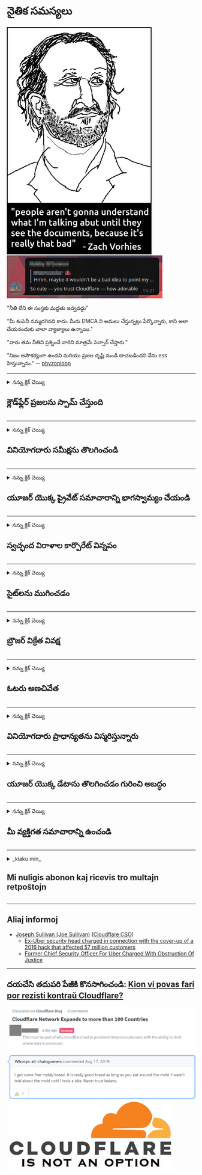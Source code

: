 # నైతిక సమస్యలు

![](../image/itsreallythatbad.jpg)
![](../image/telegram/c81238387627b4bfd3dcd60f56d41626.jpg)

"నీతి లేని ఈ సంస్థకు మద్దతు ఇవ్వవద్దు"

"మీ కంపెనీ నమ్మదగినది కాదు. మీరు DMCA ని అమలు చేస్తున్నట్లు పేర్కొన్నారు, కాని అలా చేయనందుకు చాలా వ్యాజ్యాలు ఉన్నాయి."

"వారు తమ నీతిని ప్రశ్నించే వారిని మాత్రమే సెన్సార్ చేస్తారు."

"నిజం అసౌకర్యంగా ఉందని మరియు ప్రజల దృష్టి నుండి దాచబడిందని నేను ess హిస్తున్నాను."  -- [phyzonloop](https://twitter.com/phyzonloop)


---


<details>
<summary>నన్ను క్లిక్ చెయ్యి

## క్లౌడ్‌ఫ్లేర్ ప్రజలను స్పామ్ చేస్తుంది
</summary>


క్లౌడ్‌ఫ్లేర్ క్లౌడ్‌ఫ్లేర్ కాని వినియోగదారులకు స్పామ్ ఇమెయిల్‌లను పంపుతోంది.

- ఎంచుకున్న చందాదారులకు మాత్రమే ఇమెయిల్‌లను పంపండి
- వినియోగదారు "ఆపు" అని చెప్పినప్పుడు, ఇమెయిల్ పంపడం ఆపండి

ఇది చాలా సులభం. కానీ క్లౌడ్‌ఫ్లేర్ పట్టించుకోదు.
క్లౌడ్‌ఫ్లేర్ వారి సేవను ఉపయోగించడం వల్ల స్పామర్‌లు లేదా దాడి చేసే వారందరినీ ఆపవచ్చు.
క్లౌడ్‌ఫ్లేర్‌ను సక్రియం చేయకుండా క్లౌడ్‌ఫ్లేర్‌ను ఎలా ఆపవచ్చు?


| 🖼 | 🖼 |
| --- | --- |
| ![](../image/cfspam01.jpg) | ![](../image/cfspam03.jpg) |
| ![](../image/cfspam02.jpg) | ![](../image/cfspambrittany.jpg)<br>![](../image/cfspamtwtr.jpg) |

</details>

---

<details>
<summary>నన్ను క్లిక్ చెయ్యి

## వినియోగదారు సమీక్షను తొలగించండి
</summary>


క్లౌడ్‌ఫ్లేర్ సెన్సార్ ప్రతికూల సమీక్షలు.
మీరు ట్విట్టర్‌లో యాంటీ-క్లౌడ్‌ఫ్లేర్ వచనాన్ని పోస్ట్ చేస్తే, క్లౌడ్‌ఫ్లేర్ ఉద్యోగి నుండి "లేదు, ఇది కాదు" సందేశంతో సమాధానం పొందడానికి మీకు అవకాశం ఉంది.
మీరు ఏదైనా సమీక్ష సైట్‌లో ప్రతికూల సమీక్షను పోస్ట్ చేస్తే, వారు దానిని సెన్సార్ చేయడానికి ప్రయత్నిస్తారు.


| 🖼 | 🖼 |
| --- | --- |
| ![](../image/cfcenrev_01.jpg)<br>![](../image/cfcenrev_02.jpg) | ![](../image/cfcenrev_03.jpg) |

</details>

---

<details>
<summary>నన్ను క్లిక్ చెయ్యి

## యూజర్ యొక్క ప్రైవేట్ సమాచారాన్ని భాగస్వామ్యం చేయండి
</summary>


క్లౌడ్‌ఫ్లేర్‌కు భారీ వేధింపుల సమస్య ఉంది.
హోస్ట్ చేసిన సైట్ల గురించి ఫిర్యాదు చేసే వారి వ్యక్తిగత సమాచారాన్ని క్లౌడ్‌ఫ్లేర్ పంచుకుంటుంది.
వారు కొన్నిసార్లు మీ నిజమైన ఐడిని అందించమని అడుగుతారు.
మీరు వేధింపులకు గురిచేయకూడదనుకుంటే, దాడి చేయకూడదు, చంపబడాలి లేదా చంపబడకపోతే, మీరు క్లౌడ్‌ఫ్లేర్డ్ వెబ్‌సైట్‌లకు దూరంగా ఉండండి.


| 🖼 | 🖼 |
| --- | --- |
| ![](../image/cfdox_what.jpg) | ![](../image/cfdox_swat.jpg) |
| ![](../image/cfdox_kill.jpg) | ![](../image/cfdox_threat.jpg) |
| ![](../image/cfdox_dox.jpg) | ![](../image/cfdox_ex1.jpg) |
| ![](../image/cfabuseform.jpg) | ![](../image/cfdox_ex2.jpg) |

</details>

---

<details>
<summary>నన్ను క్లిక్ చెయ్యి

## స్వచ్ఛంద విరాళాల కార్పొరేట్ విన్నపం
</summary>


క్లౌడ్‌ఫ్లేర్ స్వచ్ఛంద సంస్థల కోసం అడుగుతోంది.
ఒక అమెరికన్ కార్పొరేషన్ మంచి కారణాలను కలిగి ఉన్న లాభాపేక్షలేని సంస్థలతో పాటు స్వచ్ఛంద సంస్థను కోరడం చాలా భయంకరంగా ఉంది.
మీరు వ్యక్తులను నిరోధించడం లేదా ఇతరుల సమయాన్ని వృథా చేయడం ఇష్టపడితే, మీరు క్లౌడ్‌ఫ్లేర్ ఉద్యోగుల కోసం కొన్ని పిజ్జాలను ఆర్డర్ చేయాలనుకోవచ్చు.


![](../image/cfdonate.jpg)

</details>

---

<details>
<summary>నన్ను క్లిక్ చెయ్యి

## సైట్‌లను ముగించడం
</summary>


మీ సైట్ అకస్మాత్తుగా తగ్గిపోతే మీరు ఏమి చేస్తారు?
క్లౌడ్‌ఫ్లేర్ యూజర్ యొక్క కాన్ఫిగరేషన్‌ను తొలగిస్తున్నట్లు లేదా ఎటువంటి హెచ్చరిక లేకుండా సేవను ఆపివేస్తున్నట్లు నివేదికలు ఉన్నాయి.
మంచి ప్రొవైడర్‌ను కనుగొనమని మేము మీకు సూచిస్తున్నాము.

![](../image/cftmnt.jpg)

</details>

---

<details>
<summary>నన్ను క్లిక్ చెయ్యి

## బ్రౌజర్ విక్రేత వివక్ష
</summary>


టోర్ కంటే టోర్-బ్రౌజర్ కాని వినియోగదారులకు శత్రు చికిత్స ఇస్తూ క్లౌడ్‌ఫ్లేర్ ఫైర్‌ఫాక్స్ వాడేవారికి ప్రాధాన్యతనిస్తుంది.
ఉచిత రహిత జావాస్క్రిప్ట్‌ను అమలు చేయడానికి నిరాకరించిన టోర్ వినియోగదారులు కూడా శత్రు చికిత్స పొందుతారు.
ఈ ప్రాప్యత అసమానత అనేది నెట్‌వర్క్ న్యూట్రాలిటీ దుర్వినియోగం మరియు అధికార దుర్వినియోగం.

![](../image/browdifftbcx.gif)

- ఎడమ: టోర్ బ్రౌజర్, కుడి: Chrome. అదే IP చిరునామా.

![](../image/browserdiff.jpg)

- ఎడమ: టోర్ బ్రౌజర్ జావాస్క్రిప్ట్ నిలిపివేయబడింది, కుకీ ప్రారంభించబడింది
- కుడి: Chrome జావాస్క్రిప్ట్ ప్రారంభించబడింది, కుకీ నిలిపివేయబడింది

![](../image/cfsiryoublocked.jpg)

- టోర్ (క్లియర్‌నెట్ ఐపి) లేకుండా క్యూట్‌బౌజర్ (చిన్న బ్రౌజర్)

| ***బ్రౌజర్*** | ***చికిత్సను యాక్సెస్ చేయండి*** |
| --- | --- |
| Tor Browser (జావాస్క్రిప్ట్ ప్రారంభించబడింది) | ప్రాప్యత అనుమతించబడింది |
| Firefox (జావాస్క్రిప్ట్ ప్రారంభించబడింది) | యాక్సెస్ అధోకరణం చెందింది |
| Chromium (జావాస్క్రిప్ట్ ప్రారంభించబడింది) | యాక్సెస్ అధోకరణం చెందింది |
| Chromium or Firefox (జావాస్క్రిప్ట్ నిలిపివేయబడింది) | అనుమతి నిరాకరించడం అయినది |
| Chromium or Firefox (కుకీ నిలిపివేయబడింది) | అనుమతి నిరాకరించడం అయినది |
| QuteBrowser | అనుమతి నిరాకరించడం అయినది |
| lynx | అనుమతి నిరాకరించడం అయినది |
| w3m | అనుమతి నిరాకరించడం అయినది |
| wget | అనుమతి నిరాకరించడం అయినది |


సులభమైన సవాలును పరిష్కరించడానికి ఆడియో బటన్‌ను ఎందుకు ఉపయోగించకూడదు?

అవును, ఆడియో బటన్ ఉంది, కానీ ఇది ఎల్లప్పుడూ టోర్ మీద పనిచేయదు.
మీరు క్లిక్ చేసినప్పుడు మీకు ఈ సందేశం వస్తుంది:

```
తరువాత మళ్ళీ ప్రయత్నించండి
మీ కంప్యూటర్ లేదా నెట్‌వర్క్ స్వయంచాలక ప్రశ్నలను పంపుతుంది.
మా వినియోగదారులను రక్షించడానికి, మేము మీ అభ్యర్థనను ప్రస్తుతం ప్రాసెస్ చేయలేము.
మరిన్ని వివరాల కోసం మా సహాయ పేజీని సందర్శించండి
```

</details>

---

<details>
<summary>నన్ను క్లిక్ చెయ్యి

## ఓటరు అణచివేత
</summary>


యుఎస్ రాష్ట్రాల్లోని ఓటర్లు తమ నివాస స్థితిలో ఉన్న రాష్ట్ర కార్యదర్శి వెబ్‌సైట్ ద్వారా చివరికి ఓటు నమోదు చేసుకుంటారు.
రిపబ్లికన్ నియంత్రణలో ఉన్న రాష్ట్ర కార్యదర్శి కార్యాలయాలు క్లౌడ్ఫ్లేర్ ద్వారా రాష్ట్ర కార్యదర్శి వెబ్‌సైట్‌ను ప్రాక్సీ చేయడం ద్వారా ఓటరు అణచివేతకు పాల్పడతాయి.
టోర్ వినియోగదారులపై క్లౌడ్‌ఫ్లేర్ యొక్క శత్రు చికిత్స, కేంద్రీకృత గ్లోబల్ పాయింట్ ఆఫ్ నిఘాగా దాని MITM స్థానం మరియు మొత్తం దాని హానికరమైన పాత్ర కాబోయే ఓటర్లను నమోదు చేయడానికి ఇష్టపడదు.
ముఖ్యంగా ఉదారవాదులు గోప్యతను స్వీకరిస్తారు.
ఓటరు నమోదు రూపాలు ఓటరు రాజకీయ వాలు, వ్యక్తిగత భౌతిక చిరునామా, సామాజిక భద్రత సంఖ్య మరియు పుట్టిన తేదీ గురించి సున్నితమైన సమాచారాన్ని సేకరిస్తాయి.
చాలా రాష్ట్రాలు ఆ సమాచారం యొక్క ఉపసమితిని బహిరంగంగా అందుబాటులో ఉంచుతాయి, కాని ఎవరైనా ఓటు నమోదు చేసుకున్నప్పుడు క్లౌడ్‌ఫ్లేర్ ఆ సమాచారాన్ని చూస్తుంది.

కాగితపు రిజిస్ట్రేషన్ క్లౌడ్‌ఫ్లేర్‌ను తప్పించుకోదు ఎందుకంటే రాష్ట్ర డేటా ఎంట్రీ సిబ్బంది కార్యదర్శి డేటాను నమోదు చేయడానికి క్లౌడ్‌ఫ్లేర్ వెబ్‌సైట్‌ను ఉపయోగించుకుంటారు.

| 🖼 | 🖼 |
| --- | --- |
| ![](../image/cfvotm_01.jpg) | ![](../image/cfvotm_02.jpg) |

- చేంజ్.ఆర్గ్ ఓట్లు సేకరించడానికి మరియు చర్య తీసుకోవడానికి ఒక ప్రసిద్ధ వెబ్‌సైట్.
“ప్రతిచోటా ప్రజలు ప్రచారాలను ప్రారంభిస్తున్నారు, మద్దతుదారులను సమీకరిస్తున్నారు మరియు పరిష్కారాలను రూపొందించడానికి నిర్ణయాధికారులతో కలిసి పనిచేస్తున్నారు.”
దురదృష్టవశాత్తు, క్లౌడ్‌ఫ్లేర్ యొక్క దూకుడు వడపోత కారణంగా చాలా మంది change.org ని చూడలేరు.
పిటిషన్పై సంతకం చేయకుండా వారిని అడ్డుకుంటున్నారు, తద్వారా వారిని ప్రజాస్వామ్య ప్రక్రియ నుండి మినహాయించారు.
ఓపెన్‌పెటిషన్ వంటి ఇతర క్లౌడ్‌ఫ్లేర్డ్ ప్లాట్‌ఫారమ్‌ను ఉపయోగించడం సమస్యను పరిష్కరించడానికి సహాయపడుతుంది.

| 🖼 | 🖼 |
| --- | --- |
| ![](../image/changeorgasn.jpg) | ![](../image/changeorgtor.jpg) |

- క్లౌడ్‌ఫ్లేర్ యొక్క "ఎథీనియన్ ప్రాజెక్ట్" రాష్ట్ర మరియు స్థానిక ఎన్నికల వెబ్‌సైట్‌లకు ఉచిత సంస్థ స్థాయి రక్షణను అందిస్తుంది.
వారు "వారి నియోజకవర్గాలు ఎన్నికల సమాచారం మరియు ఓటరు నమోదును యాక్సెస్ చేయగలవు" అని అన్నారు, కానీ ఇది అబద్ధం ఎందుకంటే చాలా మంది ప్రజలు సైట్ను బ్రౌజ్ చేయలేరు.

</details>

---

<details>
<summary>నన్ను క్లిక్ చెయ్యి

## వినియోగదారు ప్రాధాన్యతను విస్మరిస్తున్నారు
</summary>


మీరు ఏదైనా నిలిపివేస్తే, దాని గురించి మీకు ఇమెయిల్ రాలేదని మీరు ఆశించారు.
క్లౌడ్‌ఫ్లేర్ వినియోగదారు యొక్క ప్రాధాన్యతను విస్మరించి, కస్టమర్ అనుమతి లేకుండా మూడవ పార్టీ సంస్థలతో డేటాను పంచుకుంటుంది.
మీరు వారి ఉచిత ప్రణాళికను ఉపయోగిస్తుంటే, వారు కొన్నిసార్లు మీకు నెలవారీ సభ్యత్వాన్ని కొనుగోలు చేయమని కోరుతూ ఇమెయిల్ పంపుతారు.

![](../image/cfviopl_tp.jpg)

</details>

---

<details>
<summary>నన్ను క్లిక్ చెయ్యి

## యూజర్ యొక్క డేటాను తొలగించడం గురించి అబద్ధం
</summary>


ఈ మాజీ క్లౌడ్ఫ్లేర్ కస్టమర్ యొక్క బ్లాగ్ ప్రకారం, ఖాతాలను తొలగించడం గురించి క్లౌడ్ఫ్లేర్ అబద్ధం చెబుతోంది.
ఈ రోజుల్లో, మీరు మీ ఖాతాను మూసివేసిన తర్వాత లేదా తీసివేసిన తర్వాత చాలా కంపెనీలు మీ డేటాను ఉంచుతాయి.
చాలా మంచి కంపెనీలు తమ గోప్యతా విధానంలో దాని గురించి ప్రస్తావించాయి.
క్లౌడ్ఫ్లేర్? లేదు.

```
2019-08-05 క్లౌడ్‌ఫ్లేర్ వారు నా ఖాతాను తీసివేసినట్లు నాకు ధృవీకరణ పంపారు.
2019-10-02 క్లౌడ్‌ఫ్లేర్ నుండి నాకు ఇమెయిల్ వచ్చింది "ఎందుకంటే నేను కస్టమర్"
```

"తొలగించు" అనే పదం గురించి క్లౌడ్‌ఫ్లేర్‌కు తెలియదు.
ఇది నిజంగా తీసివేయబడితే, ఈ మాజీ కస్టమర్‌కు ఇమెయిల్ ఎందుకు వచ్చింది?
క్లౌడ్‌ఫ్లేర్ యొక్క గోప్యతా విధానం దాని గురించి ప్రస్తావించలేదని ఆయన పేర్కొన్నారు.

```
వారి కొత్త గోప్యతా విధానం సంవత్సరానికి డేటాను నిలుపుకోవడం గురించి ప్రస్తావించలేదు.
```

![](../image/cfviopl_notdel.jpg)

వారి గోప్యతా విధానం LIE అయితే మీరు క్లౌడ్‌ఫ్లేర్‌ను ఎలా విశ్వసించవచ్చు?

</details>

---

<details>
<summary>నన్ను క్లిక్ చెయ్యి

## మీ వ్యక్తిగత సమాచారాన్ని ఉంచండి
</summary>


క్లౌడ్‌ఫ్లేర్ ఖాతాను తొలగించడం కఠినమైన స్థాయి.

```
"ఖాతా" వర్గాన్ని ఉపయోగించి మద్దతు టికెట్‌ను సమర్పించండి,
మరియు సందేశ బాడీలో ఖాతా తొలగింపును అభ్యర్థించండి.
తొలగింపును అభ్యర్థించడానికి ముందు మీ ఖాతాకు డొమైన్లు లేదా క్రెడిట్ కార్డులు జతచేయబడకూడదు.
```

మీరు ఈ నిర్ధారణ ఇమెయిల్‌ను స్వీకరిస్తారు.

![](../image/cf_deleteandkeep.jpg)

"మేము మీ తొలగింపు అభ్యర్థనను ప్రాసెస్ చేయడం ప్రారంభించాము" కాని "మేము మీ వ్యక్తిగత సమాచారాన్ని నిల్వ చేస్తూనే ఉంటాము".

మీరు దీన్ని "విశ్వసించగలరా"?

</details>

---

<details>
<summary>_klaku min_

## Mi nuligis abonon kaj ricevis tro multajn retpoŝtojn
</summary>


La uzanto nuligis sian 'Cloudflare stream' abonon kaj li ricevas retpoŝtajn memorigilojn ĉiutage por rememorigi lin pri nuligita abono.
Ne estas malaprobita butono. Kiel vi ĉesas ĉi tiun frenezon?

![](../image/barrageemailcancelsubscription.jpg)

Cloudflare diris al ĉi tiu uzanto kontakti subtenteamo kaj peti ĉiujn viajn enhavojn forigi.

- [t](https://web.archive.org/web/20210412165334/https://twitter.com/JohnHaldson/status/1381651569247088650)

</details>

---

## Aliaj informoj

- [Joseph Sullivan (Joe Sullivan)](../cloudflare_inc/cloudflare_members.md) ([Cloudflare CSO](https://twitter.com/eastdakota/status/1296522269313785862))
  - [Ex-Uber security head charged in connection with the cover-up of a 2016 hack that affected 57 million customers](https://www.businessinsider.com/uber-data-hack-security-head-joe-sullivan-charged-cover-up-2020-8)
  - [Former Chief Security Officer For Uber Charged With Obstruction Of Justice](https://www.justice.gov/usao-ndca/pr/former-chief-security-officer-uber-charged-obstruction-justice)


---

## దయచేసి తదుపరి పేజీకి కొనసాగించండి:   [Kion vi povas fari por rezisti kontraŭ Cloudflare?](te.action.md)

![](../image/censor_cloudflare_blogcomment.jpg)
![](../image/freemoldybread.jpg)
![](../image/cfisnotanoption.jpg)
